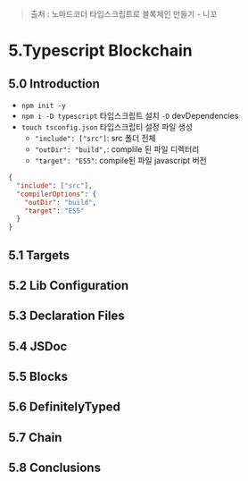 > 출처 : 노마드코더 타입스크립트로 블록체인 만들기 - 니꼬

# 5.Typescript Blockchain

## 5.0 Introduction
- `npm init -y` 
- `npm i -D typescript` 타입스크립트 설치 `-D` devDependencies
- `touch tsconfig.json` 타입스크립티 설정 파일 생성
  * `"include": ["src"]`: src 폴더 전체
  * `"outDir": "build",`: complile 된 파일 디렉터리
  * `"target": "ES5"`: compile된 파일 javascript 버전
```json
{
  "include": ["src"],
  "compilerOptions": {
    "outDir": "build",
    "target": "ES5"
  }
}
```
## 5.1 Targets

## 5.2 Lib Configuration

## 5.3 Declaration Files

## 5.4 JSDoc

## 5.5 Blocks

## 5.6 DefinitelyTyped

## 5.7 Chain

## 5.8 Conclusions


